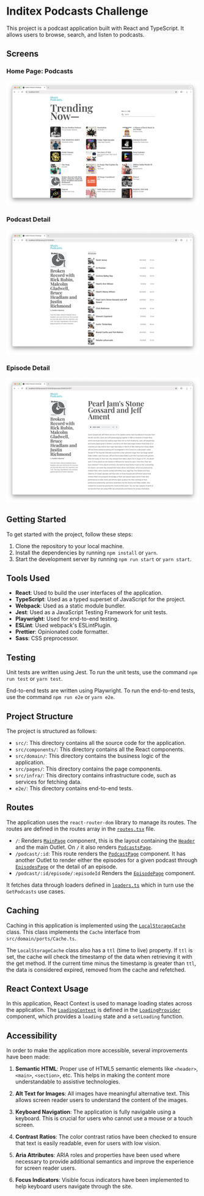 # Inditex Podcasts Challenge

This project is a podcast application built with React and TypeScript. It allows users to browse, search, and listen to podcasts.

## Screens

### Home Page: Podcasts

![Podcasts](screenshots/podcasts.png)

### Podcast Detail

![Podcast](screenshots/podcast.png)

### Episode Detail

![Episode](screenshots/episode.png)

## Getting Started

To get started with the project, follow these steps:

1. Clone the repository to your local machine.
2. Install the dependencies by running `npm install` or `yarn`.
3. Start the development server by running `npm run start` or `yarn start`.

## Tools Used

- **React**: Used to build the user interfaces of the application.
- **TypeScript**: Used as a typed superset of JavaScript for the project.
- **Webpack**: Used as a static module bundler.
- **Jest**: Used as a JavaScript Testing Framework for unit tests.
- **Playwright**: Used for end-to-end testing.
- **ESLint**: Used webpack's ESLintPlugin.
- **Prettier**: Opinionated code formatter.
- **Sass**: CSS preprocessor.

## Testing

Unit tests are written using Jest. To run the unit tests, use the command `npm run test` or `yarn test`.

End-to-end tests are written using Playwright. To run the end-to-end tests, use the command `npm run e2e` or `yarn e2e`.

## Project Structure

The project is structured as follows:

- `src/`: This directory contains all the source code for the application.
- `src/components/`: This directory contains all the React components.
- `src/domain/`: This directory contains the business logic of the application.
- `src/pages/`: This directory contains the page components.
- `src/infra/`: This directory contains infrastructure code, such as services for fetching data.
- `e2e/`: This directory contains end-to-end tests.

## Routes

The application uses the `react-router-dom` library to manage its routes. The routes are defined in the routes array in the [`routes.tsx`](src/adapters/router/routes.tsx) file.

- `/`: Renders [`MainPage`](src/pages/MainPage.tsx) component, this is the layout containing the [`Header`](src/components/header/Header.tsx) and the main Outlet. On `/` it also renders [`PodcastsPage`](src/pages/PodcastsPage.tsx).
- `/podcast/:id`: This route renders the [`PodcastPage`](src/pages/PodcastPage.tsx) component. It has another Outlet to render either the episodes for a given podcast through [`EpisodesPage`](src/pages/EpisodesPage.tsx) or the detail of an episode.
- `/podcast/:id/episode/:episodeId` Renders the [`EpisodePage`](src/pages/EpisodePage.tsx) component.

It fetches data through loaders defined in [`loaders.ts`](src/adapters/router/loaders.ts) which in turn use the `GetPodcasts` use cases.

## Caching

Caching in this application is implemented using the [`LocalStorageCache`](src/infra/LocalStorageCache.ts) class. This class implements the `Cache` interface from `src/domain/ports/Cache.ts`.

The `LocalStorageCache` class also has a `ttl` (time to live) property. If `ttl` is set, the cache will check the timestamp of the data when retrieving it with the get method. If the current time minus the timestamp is greater than `ttl`, the data is considered expired, removed from the cache and refetched.

## React Context Usage

In this application, React Context is used to manage loading states across the application. The [`LoadingContext`](src/adapters/context/LoadingProvider.tsx) is defined in the [`LoadingProvider`](src/adapters/context/LoadingProvider.tsx) component, which provides a `loading` state and a `setLoading` function.

## Accessibility

In order to make the application more accessible, several improvements have been made:

1. **Semantic HTML**: Proper use of HTML5 semantic elements like `<header>`, `<main>`, `<section>`, etc. This helps in making the content more understandable to assistive technologies.

2. **Alt Text for Images**: All images have meaningful alternative text. This allows screen reader users to understand the content of the images.

3. **Keyboard Navigation**: The application is fully navigable using a keyboard. This is crucial for users who cannot use a mouse or a touch screen.

4. **Contrast Ratios**: The color contrast ratios have been checked to ensure that text is easily readable, even for users with low vision.

5. **Aria Attributes**: ARIA roles and properties have been used where necessary to provide additional semantics and improve the experience for screen reader users.

6. **Focus Indicators**: Visible focus indicators have been implemented to help keyboard users navigate through the site.
